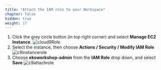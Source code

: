 ```yaml
---
title: "Attach the IAM role to your Workspace"
chapter: false
hidden: true
weight: 17
---
```


1. Click the grey circle button (in top right corner) and select **Manage EC2 Instance**.
![cloud9Role](/images/prerequisites/cloud9-role.png)
1. Select the instance, then choose **Actions / Security / Modify IAM Role**
![c9instancerole](/images/prerequisites/c9instancerole.png)
1. Choose **eksworkshop-admin** from the **IAM Role** drop down, and select **Save**
![c9attachrole](/images/prerequisites/c9attachrole.png)
